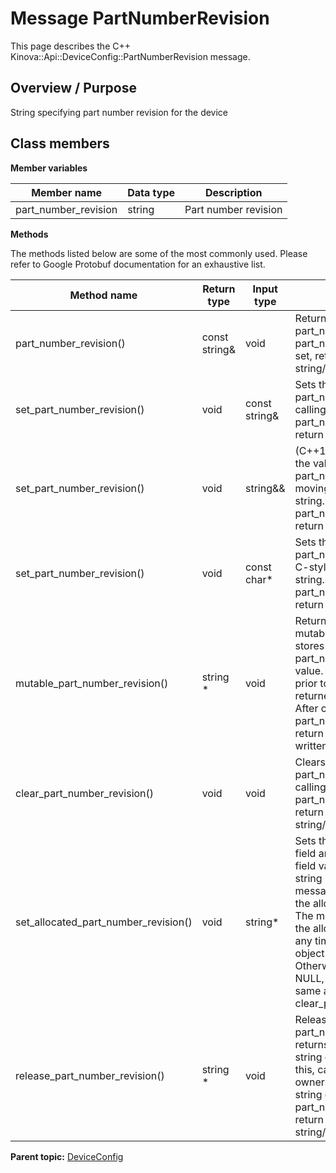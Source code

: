 # Message PartNumberRevision

This page describes the C++ Kinova::Api::DeviceConfig::PartNumberRevision message.

## Overview / Purpose

String specifying part number revision for the device

## Class members

 **Member variables** 

|Member name|Data type|Description|
|-----------|---------|-----------|
|part\_number\_revision|string|Part number revision|

 **Methods** 

The methods listed below are some of the most commonly used. Please refer to Google Protobuf documentation for an exhaustive list.

|Method name|Return type|Input type|Description|
|-----------|-----------|----------|-----------|
|part\_number\_revision\(\)|const string&|void|Returns the current value of part\_number\_revision. If part\_number\_revision is not set, returns the empty string/empty bytes.|
|set\_part\_number\_revision\(\)|void|const string&|Sets the value of part\_number\_revision. After calling this, part\_number\_revision\(\) will return a copy of value.|
|set\_part\_number\_revision\(\)|void|string&&|\(C++11 and beyond\): Sets the value of part\_number\_revision, moving from the passed string. After calling this, part\_number\_revision\(\) will return a copy of value.|
|set\_part\_number\_revision\(\)|void|const char\*|Sets the value of part\_number\_revision using a C-style null-terminated string. After calling this, part\_number\_revision\(\) will return a copy of value.|
|mutable\_part\_number\_revision\(\)|string \*|void|Returns a pointer to the mutable string object that stores part\_number\_revision's value. If the field was not set prior to the call, then the returned string will be empty. After calling this, part\_number\_revision\(\) will return whatever value is written into the given string.|
|clear\_part\_number\_revision\(\)|void|void|Clears the value of part\_number\_revision. After calling this, part\_number\_revision\(\) will return the empty string/empty bytes.|
|set\_allocated\_part\_number\_revision\(\)|void|string\*|Sets the string object to the field and frees the previous field value if it exists. If the string pointer is not NULL, the message takes ownership of the allocated string object. The message is free to delete the allocated string object at any time, so references to the object may be invalidated. Otherwise, if the value is NULL, the behavior is the same as calling clear\_part\_number\_revision\(\).|
|release\_part\_number\_revision\(\)|string \*|void|Releases the ownership of part\_number\_revision and returns the pointer of the string object. After calling this, caller takes the ownership of the allocated string object and part\_number\_revision\(\) will return the empty string/empty bytes.|

**Parent topic:** [DeviceConfig](../references/summary_DeviceConfig.md)

